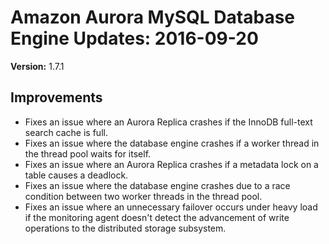 # Amazon Aurora MySQL Database Engine Updates: 2016\-09\-20<a name="AuroraMySQL.Updates.20160920"></a>

**Version:** 1\.7\.1

## Improvements<a name="AuroraMySQL.Updates.20160920.Improvements"></a>
+ Fixes an issue where an Aurora Replica crashes if the InnoDB full\-text search cache is full\.
+ Fixes an issue where the database engine crashes if a worker thread in the thread pool waits for itself\.
+ Fixes an issue where an Aurora Replica crashes if a metadata lock on a table causes a deadlock\.
+ Fixes an issue where the database engine crashes due to a race condition between two worker threads in the thread pool\.
+ Fixes an issue where an unnecessary failover occurs under heavy load if the monitoring agent doesn't detect the advancement of write operations to the distributed storage subsystem\.